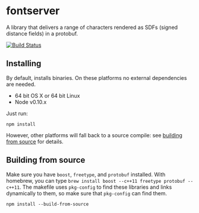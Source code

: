 # fontserver

A library that delivers a range of characters rendered as SDFs (signed distance fields) in a protobuf.

[![Build Status](https://magnum.travis-ci.com/mapbox/fontserver.png?token=ctvz1otCksqcmNzRzzxa&branch=master)](https://magnum.travis-ci.com/mapbox/fontserver)

## Installing

By default, installs binaries. On these platforms no external dependencies are needed.

- 64 bit OS X or 64 bit Linux
- Node v0.10.x

Just run:

```
npm install
```

However, other platforms will fall back to a source compile: see [building from source](#building-from-source) for details.

## Building from source

Make sure you have `boost`, `freetype`, and `protobuf` installed. With homebrew, you can
type `brew install boost --c++11 freetype protobuf --c++11`. The makefile uses `pkg-config` to find these
libraries and links dynamically to them, so make sure that `pkg-config` can find
them.

```
npm install --build-from-source
```
